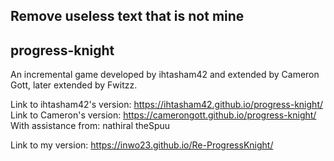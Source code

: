## Remove useless text that is not mine 

## progress-knight
An incremental game developed by ihtasham42 and extended by Cameron Gott, later extended by Fwitzz.

Link to ihtasham42's version:
https://ihtasham42.github.io/progress-knight/
Link to Cameron's version:
https://camerongott.github.io/progress-knight/
With assistance from:
nathiral
theSpuu

Link to my version:
https://inwo23.github.io/Re-ProgressKnight/

